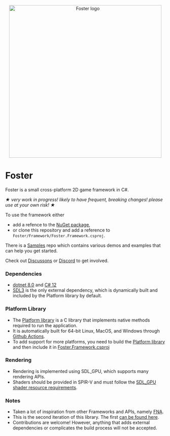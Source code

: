 <p align="center">
<img width="480" src="Foster.png" alt="Foster logo">
</p>

# Foster
Foster is a small cross-platform 2D game framework in C#.

_★ very work in progress! likely to have frequent, breaking changes! please use at your own risk! ★_

To use the framework either 
 - add a refence to the [NuGet package](https://www.nuget.org/packages/FosterFramework), 
 - or clone this repository and add a reference to `Foster/Framework/Foster.Framework.csproj`.

There is a [Samples](https://github.com/FosterFramework/Samples) repo which contains various demos and examples that can help you get started.

Check out [Discussons](https://github.com/FosterFramework/Foster/discussions) or [Discord](https://discord.gg/K7tdFuP3Bg) to get involved.

### Dependencies
 - [dotnet 8.0](https://dotnet.microsoft.com/en-us/download/dotnet/8.0) and [C# 12](https://learn.microsoft.com/en-us/dotnet/csharp/whats-new/csharp-12)
 - [SDL3](https://github.com/libsdl-org/sdl) is the only external dependency, which is dynamically built and included by the Platform library by default.

### Platform Library
 - The [Platform library](https://github.com/FosterFramework/Foster/tree/main/Platform) is a C library that implements native methods required to run the application.
 - It is automatically built for 64-bit Linux, MacOS, and Windows through [Github Actions](https://github.com/FosterFramework/Foster/actions/workflows/build-libs.yml).
 - To add support for more platforms, you need to build the [Platform library](https://github.com/FosterFramework/Foster/tree/main/Platform) and then include it in [Foster.Framework.csproj](https://github.com/FosterFramework/Foster/blob/main/Framework/Foster.Framework.csproj#L27)

### Rendering
 - Rendering is implemented using SDL_GPU, which supports many rendering APIs.
 - Shaders should be provided in SPIR-V and must follow the [SDL_GPU shader resource requirements](https://wiki.libsdl.org/SDL3/SDL_CreateGPUShader#remarks).

### Notes
 - Taken a lot of inspiration from other Frameworks and APIs, namely [FNA](https://fna-xna.github.io/).
 - This is the second iteration of this library. The first [can be found here](https://github.com/NoelFB/fosterold).
 - Contributions are welcome! However, anything that adds external dependencies or complicates the build process will not be accepted.
